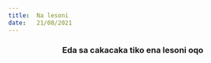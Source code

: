 ```yaml
---
title:  Na lesoni
date:   21/08/2021
---
```


### <center>Eda sa cakacaka tiko ena lesoni oqo</center>